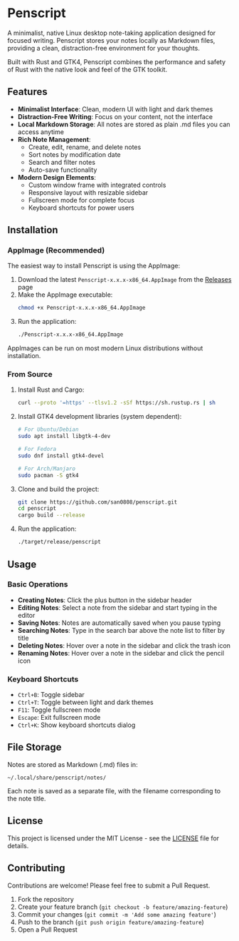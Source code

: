 # Penscript

A minimalist, native Linux desktop note-taking application designed for focused writing. Penscript stores your notes locally as Markdown files, providing a clean, distraction-free environment for your thoughts.

Built with Rust and GTK4, Penscript combines the performance and safety of Rust with the native look and feel of the GTK toolkit.

## Features

- **Minimalist Interface**: Clean, modern UI with light and dark themes
- **Distraction-Free Writing**: Focus on your content, not the interface
- **Local Markdown Storage**: All notes are stored as plain .md files you can access anytime
- **Rich Note Management**:
  - Create, edit, rename, and delete notes
  - Sort notes by modification date
  - Search and filter notes
  - Auto-save functionality
- **Modern Design Elements**:
  - Custom window frame with integrated controls
  - Responsive layout with resizable sidebar
  - Fullscreen mode for complete focus
  - Keyboard shortcuts for power users

## Installation

### AppImage (Recommended)

The easiest way to install Penscript is using the AppImage:

1. Download the latest `Penscript-x.x.x-x86_64.AppImage` from the [Releases](https://github.com/san0808/penscript/releases) page
2. Make the AppImage executable:
   ```bash
   chmod +x Penscript-x.x.x-x86_64.AppImage
   ```
3. Run the application:
   ```bash
   ./Penscript-x.x.x-x86_64.AppImage
   ```

AppImages can be run on most modern Linux distributions without installation.

### From Source

1. Install Rust and Cargo:
   ```bash
   curl --proto '=https' --tlsv1.2 -sSf https://sh.rustup.rs | sh
   ```

2. Install GTK4 development libraries (system dependent):
   ```bash
   # For Ubuntu/Debian
   sudo apt install libgtk-4-dev
   
   # For Fedora
   sudo dnf install gtk4-devel
   
   # For Arch/Manjaro
   sudo pacman -S gtk4
   ```

3. Clone and build the project:
   ```bash
   git clone https://github.com/san0808/penscript.git
   cd penscript
   cargo build --release
   ```

4. Run the application:
   ```bash
   ./target/release/penscript
   ```

## Usage

### Basic Operations

- **Creating Notes**: Click the plus button in the sidebar header
- **Editing Notes**: Select a note from the sidebar and start typing in the editor
- **Saving Notes**: Notes are automatically saved when you pause typing
- **Searching Notes**: Type in the search bar above the note list to filter by title
- **Deleting Notes**: Hover over a note in the sidebar and click the trash icon
- **Renaming Notes**: Hover over a note in the sidebar and click the pencil icon

### Keyboard Shortcuts

- `Ctrl+B`: Toggle sidebar
- `Ctrl+T`: Toggle between light and dark themes
- `F11`: Toggle fullscreen mode
- `Escape`: Exit fullscreen mode
- `Ctrl+K`: Show keyboard shortcuts dialog

## File Storage

Notes are stored as Markdown (.md) files in:
```
~/.local/share/penscript/notes/
```

Each note is saved as a separate file, with the filename corresponding to the note title.

## License

This project is licensed under the MIT License - see the [LICENSE](LICENSE) file for details.

## Contributing

Contributions are welcome! Please feel free to submit a Pull Request.

1. Fork the repository
2. Create your feature branch (`git checkout -b feature/amazing-feature`)
3. Commit your changes (`git commit -m 'Add some amazing feature'`)
4. Push to the branch (`git push origin feature/amazing-feature`)
5. Open a Pull Request
